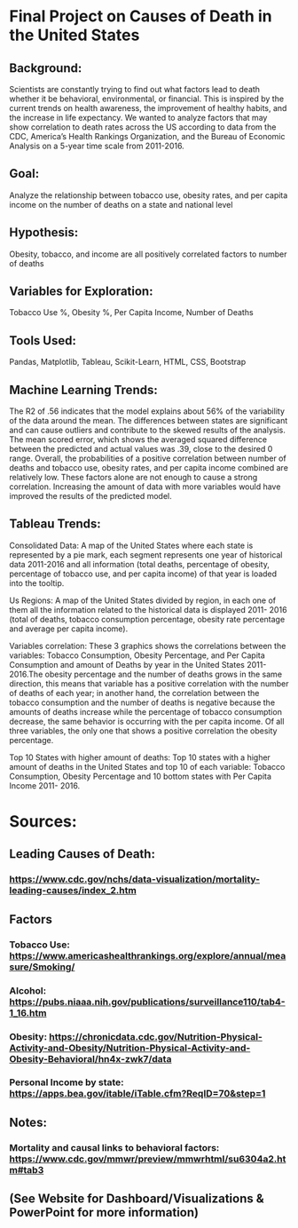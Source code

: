 # Final Project on Causes of Death in the United States

## Background:
Scientists are constantly trying to find out what factors lead to death whether it be behavioral, environmental, or financial. This is inspired by the current trends on health awareness, the improvement of healthy habits, and the increase in life expectancy. We wanted to analyze factors that may show correlation to death rates across the US according to data from the CDC, America’s Health Rankings Organization, and the Bureau of Economic Analysis on a 5-year time scale from 2011-2016.

## Goal:
Analyze the relationship between tobacco use, obesity rates, and per capita income on the number of deaths on a state and national level

## Hypothesis:
Obesity, tobacco, and income are all positively correlated factors to number of deaths

## Variables for Exploration:
Tobacco Use %, Obesity %, Per Capita Income, Number of Deaths

## Tools Used:
Pandas, Matplotlib, Tableau, Scikit-Learn, HTML, CSS, Bootstrap

## Machine Learning Trends: 
The R2 of .56 indicates that the model explains about 56% of the variability of the data around the mean. The differences between states are significant and can cause outliers and contribute to the skewed results of the analysis. The mean scored error, which shows the averaged squared difference between the predicted and actual values was .39, close to the desired 0 range. Overall, the probabilities of a positive correlation between number of deaths and tobacco use, obesity rates, and per capita income combined are relatively low. These factors alone are not enough to cause a strong correlation. Increasing the amount of data with more variables would have improved the results of the predicted model.  

## Tableau Trends: 

Consolidated Data: A map of the United States where each state is represented by a pie mark, each segment represents one year of historical data 2011-2016 and all information (total deaths, percentage of obesity, percentage of tobacco use, and per capita income) of that year is loaded into the tooltip.

Us Regions: A map of the United States divided by region, in each one of them all the information related to the historical data is displayed 2011- 2016 (total of deaths, tobacco consumption percentage, obesity rate percentage and average per capita income).

Variables correlation: These 3 graphics shows the correlations between the variables: Tobacco Consumption, Obesity Percentage, and Per Capita Consumption and amount of Deaths by year in the United States 2011- 2016.The obesity percentage and the number of deaths grows in the same direction, this means that variable has a positive correlation with the number of deaths of each year; in another hand, the correlation between the tobacco consumption and the number of deaths is negative because the amounts of deaths increase while the percentage of tobacco consumption decrease, the same behavior is occurring with the per capita income. Of all three variables, the only one that shows a positive correlation the obesity percentage.

Top 10 States with higher amount of deaths: Top 10 states with a higher amount of deaths in the United States and top 10 of each variable: Tobacco Consumption, Obesity Percentage and 10 bottom states with Per Capita Income  2011- 2016.


# Sources:
## Leading Causes of Death:
### https://www.cdc.gov/nchs/data-visualization/mortality-leading-causes/index_2.htm

## Factors
### Tobacco Use: https://www.americashealthrankings.org/explore/annual/measure/Smoking/
### Alcohol: https://pubs.niaaa.nih.gov/publications/surveillance110/tab4-1_16.htm
### Obesity: https://chronicdata.cdc.gov/Nutrition-Physical-Activity-and-Obesity/Nutrition-Physical-Activity-and-Obesity-Behavioral/hn4x-zwk7/data
### Personal Income by state: https://apps.bea.gov/itable/iTable.cfm?ReqID=70&step=1

## Notes:
### Mortality and causal links to behavioral factors: https://www.cdc.gov/mmwr/preview/mmwrhtml/su6304a2.htm#tab3



## (See Website for Dashboard/Visualizations & PowerPoint for more information)
